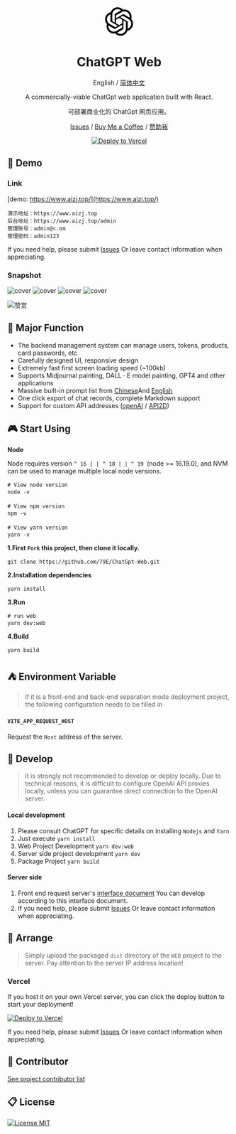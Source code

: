 <div align="center">
<img src="./src/assets/openai.svg" style="width:64px;height:64px;margin:0 32px" alt="icon"/>

<h1 align="center">ChatGPT Web</h1>

English / [简体中文](https://github.com/79E/ChatGpt-Web/blob/master/README-CN.md)

A commercially-viable ChatGpt web application built with React.

可部署商业化的 ChatGpt 网页应用。

[Issues](https://github.com/79E/ChatGPT-Web/issues) / [Buy Me a Coffee](https://www.buymeacoffee.com/beggar) / [赞助我](https://files.catbox.moe/o0znrg.JPG)

[![Deploy to Vercel](https://vercel.com/button)](https://vercel.com/import/project?template=https://github.com/79E/ChatGpt-Web)

</div>

## 🐶 Demo
### Link

[demo:  https://www.aizj.top/](https://www.aizj.top/)

```
演示地址：https://www.aizj.top
后台地址：https://www.aizj.top/admin
管理账号：admin@c.om
管理密码：admin123
```

If you need help, please submit [Issues](https://github.com/79E/ChatGPT-Web/issues) Or leave contact information when appreciating.
### Snapshot

![cover](https://files.catbox.moe/tp963e.png)
![cover](https://files.catbox.moe/y5avbx.png)
![cover](https://files.catbox.moe/k16jsz.png)
![cover](https://files.catbox.moe/8o5oja.png)

![赞赏](https://files.catbox.moe/wgi8v5.png)

## 🤖 Major Function

- The backend management system can manage users, tokens, products, card passwords, etc
- Carefully designed UI, responsive design
- Extremely fast first screen loading speed (~100kb)
- Supports Midjournal painting, DALL · E model painting, GPT4 and other applications
- Massive built-in prompt list from [Chinese](https://github.com/PlexPt/awesome-chatgpt-prompts-zh)And [English](https://github.com/f/awesome-chatgpt-prompts)
- One click export of chat records, complete Markdown support
- Support for custom API addresses ([openAI](https://api.openai.com) / [API2D]( https://api2d.com/r/192767 ))

## 🎮 Start Using
**Node**

Node requires version `^ 16 | | ^ 18 | | ^ 19 `(node >= 16.19.0), and NVM can be used to manage multiple local node versions.

```
# View node version
node -v

# View npm version
npm -v

# View yarn version
yarn -v

```

**1.First `Fork` this project, then clone it locally.**
```
git clone https://github.com/79E/ChatGpt-Web.git
```

**2.Installation dependencies**
```
yarn install
```

**3.Run**
```
# run web
yarn dev:web
```

**4.Build**
```
yarn build
```


## ⛺️ Environment Variable

> If it is a front-end and back-end separation mode deployment project, the following configuration needs to be filled in

#### `VITE_APP_REQUEST_HOST` 

Request the `Host` address of the server.

## 🚧 Develop

> It is strongly not recommended to develop or deploy locally. Due to technical reasons, it is difficult to configure OpenAI API proxies locally, unless you can guarantee direct connection to the OpenAI server.

#### Local development

1. Please consult ChatGPT for specific details on installing `Nodejs` and `Yarn`
2. Just execute `yarn install`
3. Web Project Development `yarn dev:web`
4. Server side project development `yarn dev`
5. Package Project `yarn build`

#### Server side

1. Front end request server's [interface document](https://console-docs.apipost.cn/preview/38826c52f656ef05/044846bd536b67bb) You can develop according to this interface document.
2. If you need help, please submit [Issues](https://github.com/79E/ChatGPT-Web/issues) Or leave contact information when appreciating. 

## 🎯 Arrange
> Simply upload the packaged `dist` directory of the `WEB` project to the server. Pay attention to the server IP address location!

### Vercel
If you host it on your own Vercel server, you can click the deploy button to start your deployment!

[![Deploy to Vercel](https://vercel.com/button)](https://vercel.com/import/project?template=https://github.com/79E/ChatGpt-Web)

If you need help, please submit [Issues](https://github.com/79E/ChatGPT-Web/issues) Or leave contact information when appreciating. 

## 🧘 Contributor

[See project contributor list](https://github.com/79E/ChatGPT-Web/graphs/contributors)

## 📋 License

[![License MIT](https://img.shields.io/badge/License-MIT-brightgreen.svg)](https://github.com/79E/ChatGpt-Web/blob/master/license)
